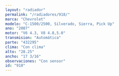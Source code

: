 ```yaml
---
layout: "radiador"
permalink: "/radiadores/918/"
marca: "Chevrolet"
modelo: "C-1500/2500, Silverado, Sierra, Pick Up"
ano: "2007"
motor: "V6 4.3, V8 4.8,5.0"
transmision: "Automática"
parte: "432295"
clima: "Con clima"
alto: "28.25"
ancho: "17 3/16"
observaciones: "Con sensor"
id: "918"
---
```


